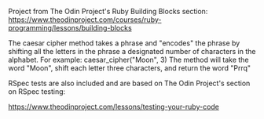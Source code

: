 Project from The Odin Project's Ruby Building Blocks section:
https://www.theodinproject.com/courses/ruby-programming/lessons/building-blocks

The caesar cipher method takes a phrase and "encodes" the phrase by shifting
all the letters in the phrase a designated number of characters in the
alphabet. For example:
	caesar_cipher("Moon", 3)
	The method will take the word "Moon", shift each letter three characters, and
	return the word "Prrq"

RSpec tests are also included and are based on The Odin Project's section on RSpec testing:

https://www.theodinproject.com/lessons/testing-your-ruby-code